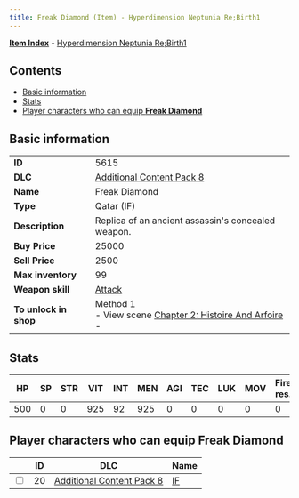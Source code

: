 ```yaml
---
title: Freak Diamond (Item) - Hyperdimension Neptunia Re;Birth1
---
```


[**Item Index**](/neptunia/rb1/item/index.html) - [Hyperdimension Neptunia Re;Birth1](/neptunia/rb1)

## Contents

- [Basic information](#basic-information)
- [Stats](#stats)
- [Player characters who can equip **Freak Diamond**](#player-characters-who-can-equip-freak-diamond)
## Basic information

|   |   |
| -- | -- |
| **ID** | 5615 |
| **DLC** | [Additional Content Pack 8](/neptunia/rb1/dlc/17-pack8.html) |
| **Name** | Freak Diamond |
| **Type** | Qatar (IF) |
| **Description** | Replica of an ancient assassin's concealed weapon. |
| **Buy Price** | 25000 |
| **Sell Price** | 2500 |
| **Max inventory** | 99 |
| **Weapon skill** | [Attack](/neptunia/rb1/skill/17-3201-attack.html) |
| **To unlock in shop** | Method 1<br />- View scene [Chapter 2: Histoire And Arfoire](/neptunia/rb1/scene/1-201-chapter-2-histoire-and-arfoire.html)<br />-  |


## Stats

| HP | SP | STR | VIT | INT | MEN | AGI | TEC | LUK | MOV | Fire res. | Ice res. | Wind res. | Lightning res. |
| -- | -- | --- | --- | --- | --- | --- | --- | --- | --- | --------- | -------- | --------- | -------------- |
| 500 | 0 | 0 | 925 | 92 | 925 | 0 | 0 | 0 | 0 | 0 | 0 | 0 | 0 |


## Player characters who can equip **Freak Diamond**

|    | ID | DLC | Name |
| -- | -- | --- | ---- |
| <input type="checkbox" id="rb1-player-17-20" class="trackbox" /> | 20 | [Additional Content Pack 8](/neptunia/rb1/dlc/17-pack8.html) | [IF](/neptunia/rb1/player/17-20-if.html) |
